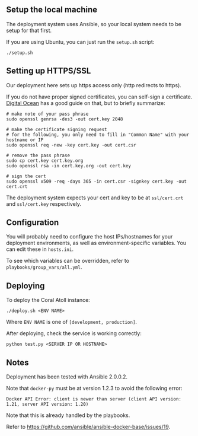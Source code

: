 ## Setup the local machine

The deployment system uses Ansible, so your local system needs to be setup for that first.

If you are using Ubuntu, you can just run the `setup.sh` script:

    ./setup.sh

## Setting up HTTPS/SSL

Our deployment here sets up https access only (http redirects to https).

If you do not have proper signed certificates, you can self-sign a certificate. [Digital Ocean](https://www.digitalocean.com/community/tutorials/how-to-create-a-ssl-certificate-on-nginx-for-ubuntu-12-04) has a good guide on that, but to briefly summarize:

    # make note of your pass phrase
    sudo openssl genrsa -des3 -out cert.key 2048

    # make the certificate signing request
    # for the following, you only need to fill in "Common Name" with your hostname or IP
    sudo openssl req -new -key cert.key -out cert.csr

    # remove the pass phrase
    sudo cp cert.key cert.key.org
    sudo openssl rsa -in cert.key.org -out cert.key

    # sign the cert
    sudo openssl x509 -req -days 365 -in cert.csr -signkey cert.key -out cert.crt

The deployment system expects your cert and key to be at `ssl/cert.crt` and `ssl/cert.key` respectively.

## Configuration

You will probably need to configure the host IPs/hostnames for your deployment environments, as well as environment-specific variables. You can edit these in `hosts.ini`.

To see which variables can be overridden, refer to `playbooks/group_vars/all.yml`.

## Deploying

To deploy the Coral Atoll instance:

    ./deploy.sh <ENV NAME>

Where `ENV NAME` is one of `[development, production]`.

After deploying, check the service is working correctly:

    python test.py <SERVER IP OR HOSTNAME>

## Notes

Deployment has been tested with Ansible 2.0.0.2.

Note that `docker-py` must be at version 1.2.3 to avoid the following error:

    Docker API Error: client is newer than server (client API version: 1.21, server API version: 1.20)

Note that this is already handled by the playbooks.

Refer to <https://github.com/ansible/ansible-docker-base/issues/19>.
